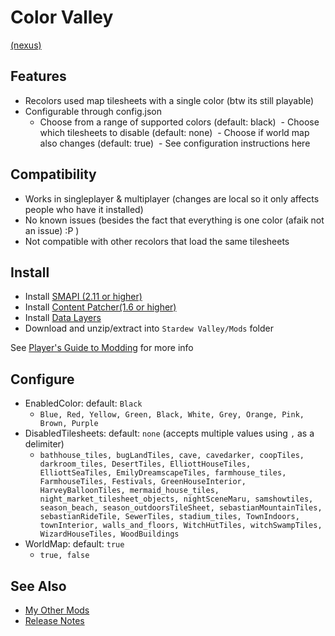# Color Valley
[(nexus)](https://www.nexusmods.com/stardewvalley/mods/3854)

## Features
- Recolors used map tilesheets with a single color (btw its still playable)
- Configurable through config.json
  - Choose from a range of supported colors (default: black)
﻿﻿  - Choose which tilesheets to disable (default: none)
﻿﻿  - Choose if world map also changes (default: true)
﻿﻿  - See configuration instructions here

## Compatibility
- Works in singleplayer & multiplayer (changes are local so it only affects people who have it installed)
- No known issues (besides the fact that everything is one color (afaik not an issue) :P )
- Not compatible with other recolors that load the same tilesheets

## Install
- Install [SMAPI (2.11 or higher)](https://www.nexusmods.com/stardewvalley/mods/2400)
- Install [Content Patcher(1.6 or higher)](https://www.nexusmods.com/stardewvalley/mods/1915)
- Install [Data Layers](https://www.nexusmods.com/stardewvalley/mods/1691)
- Download and unzip/extract into ```Stardew Valley/Mods``` folder

See [Player's Guide to Modding](https://stardewvalleywiki.com/Modding:Player_Guide/Getting_Started) for more info

## Configure
- EnabledColor: default: ```Black```
  - ```Blue, Red, Yellow, Green, Black, White, Grey, Orange, Pink, Brown, Purple```
- DisabledTilesheets: default: ```none``` (accepts multiple values using ```,``` as a delimiter)
  - ```bathhouse_tiles, bugLandTiles, cave, cavedarker, coopTiles, darkroom_tiles, DesertTiles, ElliottHouseTiles, ElliottSeaTiles, EmilyDreamscapeTiles, farmhouse_tiles, FarmhouseTiles, Festivals, GreenHouseInterior, HarveyBalloonTiles, mermaid_house_tiles, night_market_tilesheet_objects, nightSceneMaru, samshowtiles, season_beach, season_outdoorsTileSheet, sebastianMountainTiles, sebastianRideTile, SewerTiles, stadium_tiles, TownIndoors, townInterior, walls_and_floors, WitchHutTiles, witchSwampTiles, WizardHouseTiles, WoodBuildings```
- WorldMap: default: ```true```
  - ```true, false```

## See Also
- [My Other Mods](https://www.nexusmods.com/users/55529772?tab=user+files)
- [Release Notes](changelog.md)